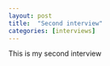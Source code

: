 ```yaml
---
layout: post
title:  "Second interview"
categories: [interviews]
---
```


This is my second interview
